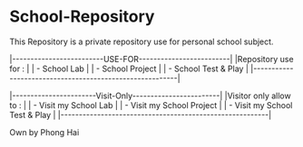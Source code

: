 # School-Repository
This Repository is a private repository use for personal school subject.

|-------------------------USE-FOR-------------------------|
|Repository use for :                                     |
|  - School Lab                                           |
|  - School Project                                       |
|  - School Test & Play                                   |
|---------------------------------------------------------|


|-----------------------Visit-Only------------------------|
|Visitor only allow to :                                  |
|  - Visit my School Lab                                  |
|  - Visit my School Project                              |
|  - Visit my School Test & Play                          |
|---------------------------------------------------------|

Own by Phong Hai

